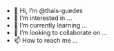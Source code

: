 - 👋 Hi, I’m @thais-guedes
- 👀 I’m interested in ...
- 🌱 I’m currently learning ...
- 💞️ I’m looking to collaborate on ...
- 📫 How to reach me ...

<!---
thais-guedes/thais-guedes is a ✨ special ✨ repository because its `README.md` (this file) appears on your GitHub profile.
You can click the Preview link to take a look at your changes.
--->
